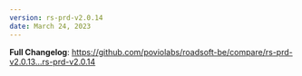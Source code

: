 ```yaml
---
version: rs-prd-v2.0.14
date: March 24, 2023
---
```


**Full Changelog**: https://github.com/poviolabs/roadsoft-be/compare/rs-prd-v2.0.13...rs-prd-v2.0.14